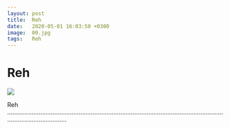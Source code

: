 ```yaml
---
layout: post
title:  Reh
date:   2020-05-01 16:03:50 +0300
image:  00.jpg
tags:   Reh
---
```


# Reh

![]({{site.baseurl}}/img/04.jpg)

Reh ..............................................................................................................................................................